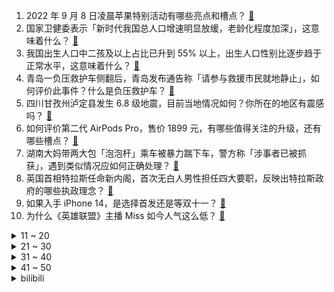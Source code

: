 1. 2022 年 9 月 8 日凌晨苹果特别活动有哪些亮点和槽点？ [:link:](https://www.zhihu.com/question/552344513)
2. 国家卫健委表示「新时代我国总人口增速明显放缓，老龄化程度加深」，这意味着什么？ [:link:](https://www.zhihu.com/question/552292908)
3. 我国出生人口中二孩及以上占比已升到 55% 以上，出生人口性别比逐步趋于正常水平，这意味着什么？ [:link:](https://www.zhihu.com/question/552294680)
4. 青岛一负压救护车侧翻后，青岛发布通告称「请参与救援市民就地静止」，如何评价此事件？什么是负压救护车？ [:link:](https://www.zhihu.com/question/552224209)
5. 四川甘孜州泸定县发生 6.8 级地震，目前当地情况如何？你所在的地区有震感吗？ [:link:](https://www.zhihu.com/question/551889682)
6. 如何评价第二代 AirPods Pro，售价 1899 元，有哪些值得关注的升级，还有哪些槽点？ [:link:](https://www.zhihu.com/question/552350088)
7. 湖南大妈带两大包「泡泡杆」乘车被暴力踹下车，警方称「涉事者已被抓获」，遇到类似情况应如何正确处理？ [:link:](https://www.zhihu.com/question/552262608)
8. 英国首相特拉斯任命新内阁，首次无白人男性担任四大要职，反映出特拉斯政府的哪些执政理念？ [:link:](https://www.zhihu.com/question/552194017)
9. 如果入手 iPhone 14，是选择首发还是等双十一？ [:link:](https://www.zhihu.com/question/549879624)
10. 为什么《英雄联盟》主播 Miss 如今人气这么低？ [:link:](https://www.zhihu.com/question/375005341)
<details>
<summary>11 ~ 20</summary>

11. 如何看待郑州市发布通知称「大干 30 天，确保烂尾楼全面复工」？ [:link:](https://www.zhihu.com/question/552289523)
12. iPhone 14 新增卫星 SOS 求救功能，如何评价这一功能？ [:link:](https://www.zhihu.com/question/552350688)
13. 22-23 赛季欧冠那不勒斯 4:1 利物浦，如何评价这场比赛？ [:link:](https://www.zhihu.com/question/552351889)
14. 如何评价2022年apple秋季发布会？ [:link:](https://www.zhihu.com/question/552052268)
15. 如何评价华为Mate 50系列手机发布会上发布搭载的昆仑玻璃？ [:link:](https://www.zhihu.com/question/552053294)
16. 如何看待 iG 冠军五人组除 Jackeylove 外，其余四人再未晋级世界赛？ [:link:](https://www.zhihu.com/question/552022238)
17. 边工作边考公，晚上下班累到动都不想动，请问大家都是怎么坚持的？ [:link:](https://www.zhihu.com/question/331496179)
18. 为什么跳水比赛都是头朝下入水？ [:link:](https://www.zhihu.com/question/20396488)
19. 很多 Leader 向我传授职业经验时都说过「bug 是改不完的」，这代表什么含义？ [:link:](https://www.zhihu.com/question/443388212)
20. 苏小落给 Jackeylove 开两年 800 万的价合理吗？ [:link:](https://www.zhihu.com/question/427660820)
</details>
<details>
<summary>21 ~ 30</summary>

21. 能问一下，你们减肥的理由吗？ [:link:](https://www.zhihu.com/question/552123814)
22. 有什么可以提升生活幸福感的家电好物？ [:link:](https://www.zhihu.com/question/512807950)
23. 172+ 的高个子女生是一种什么样的感觉？ [:link:](https://www.zhihu.com/question/359726006)
24. Apple Watch Ultra 售价 6299 元起，如何评价这一价格，值得入手吗？ [:link:](https://www.zhihu.com/question/552349943)
25. 32 岁总裁辞掉百万年薪返乡种辣椒，如何看待这一选择？ [:link:](https://www.zhihu.com/question/552126764)
26. 人们为什么那么喜欢听情歌？ [:link:](https://www.zhihu.com/question/292923756)
27. 三亚 00 后老板中秋「扣员工 50 %工资代尽孝」，此行为合法吗？如何评价这种「代尽孝」行为？ [:link:](https://www.zhihu.com/question/552283333)
28. 湖南涉外经济学院教师开「宝马车冲进人行道」已造成 2 人受伤，事故原因是什么？目前情况如何？ [:link:](https://www.zhihu.com/question/552278958)
29. 新疆石河子是个怎样的城市？ [:link:](https://www.zhihu.com/question/267191270)
30. 《隐入尘烟》票房破亿，将给影视创作带来哪些影响？ [:link:](https://www.zhihu.com/question/552184324)
</details>
<details>
<summary>31 ~ 40</summary>

31. 克里姆林宫发言人称西方若不取消制裁，俄方无法恢复供气，这可能带来哪些影响？事件后续或将如何发展？ [:link:](https://www.zhihu.com/question/552118083)
32. 如何看待华为 mate50 系列刚发售就卖光/无货？ [:link:](https://www.zhihu.com/question/552115492)
33. 青梅煮酒为什么要配青梅，并且要煮酒？ [:link:](https://www.zhihu.com/question/27187643)
34. 如何看待 2022年 9 月 8号凌晨 1 点 Apple 新品发布会？ [:link:](https://www.zhihu.com/question/549854443)
35. 为什么《简爱》中女主长相平平能获得罗切斯特的爱情，而《飘》中郝思嘉却靠外貌和个性赢得白瑞德的爱情？ [:link:](https://www.zhihu.com/question/489540677)
36. 如果每天在 LeetCode 上刷一道题，一年之后会有什么变化？ [:link:](https://www.zhihu.com/question/317046234)
37. 博士妈硕士爸，而我却考研失败了，该怎么办？ [:link:](https://www.zhihu.com/question/541921902)
38. 数字孪生技术有没有真正的实用价值？ [:link:](https://www.zhihu.com/question/429883633)
39. 网曝 58 同城惊现「招聘卖淫」信息，涉事公司称「被盗号已报警」，各大求职平台的审核监管机制是怎样的？ [:link:](https://www.zhihu.com/question/552179576)
40. 《雷神 4：爱与雷霆》拍得怎么样？好看吗？ [:link:](https://www.zhihu.com/question/542172602)
</details>
<details>
<summary>41 ~ 50</summary>

41. 招聘要求「熟练使用Excel」指的是什么水平？ [:link:](https://www.zhihu.com/question/552009669)
42. 有哪些令人惊艳的诗句？ [:link:](https://www.zhihu.com/question/548252468)
43. 有哪些乍一看以为是电影，其实是广告的作品？ [:link:](https://www.zhihu.com/question/551370986)
44. 看计算机方面的书上的代码是应该抄一遍还是背一遍，如何权衡时间呢？ [:link:](https://www.zhihu.com/question/552011374)
45. 学生党在初秋怎么穿能给人眼前一亮的感觉？ [:link:](https://www.zhihu.com/question/340281116)
46. 拔刀术在实战中有意义吗？ [:link:](https://www.zhihu.com/question/551481470)
47. 盲人申请三年才领到的导盲犬被人「顺走」，基地称已报警，导盲犬领养流程是怎样的？盲人还会遇到哪些阻碍？ [:link:](https://www.zhihu.com/question/552047643)
48. 美国新版太空政策文件发布，中方回应「充分暴露其扩军备战、称霸外空的野心」，哪些信息值得关注？ [:link:](https://www.zhihu.com/question/552296098)
49. 买了顶楼，跃层，复式的人，现在怎么样了? [:link:](https://www.zhihu.com/question/356667767)
50. 有没有什么车是大家都喜欢但你自己挺讨厌的？ [:link:](https://www.zhihu.com/question/538271377)
</details><details>
<summary>bilibili</summary>

1. 格斗运动员最怕什么不是强大的对手而是赛前不让喝水，林荷琴vs平田树赛前36小时备战记录。 [:link:](//www.bilibili.com/video/BV1pa41137zp)
2. 科目三:王牌空战 [:link:](//www.bilibili.com/video/BV1SU4y1z7aC)
3. 压力大，容易emo，做什么事都没有兴趣，强烈建议看看这部电影 [:link:](//www.bilibili.com/video/BV1Fg411S7xG)
4. 帅小伙花三天时间，终于把这个超级大麻球做出来了！ [:link:](//www.bilibili.com/video/BV1jP4y1Z7eo)
5. 《奇怪的小店》 [:link:](//www.bilibili.com/video/BV13K411f7dB)
6. 最牛钉子户是怎么算钱的 [:link:](//www.bilibili.com/video/BV1td4y1X7we)
7. 花一年时间才找到的巨大玫瑰龙，掰开脑壳的瞬间，我惊呆了 [:link:](//www.bilibili.com/video/BV1sa411373Q)
8. 大！脑 ！充！ 血！ [:link:](//www.bilibili.com/video/BV1de411g7U6)
9. 千年传承老玩意，中华智慧代代传 [:link:](//www.bilibili.com/video/BV1hG4y167Xb)
10. 《 老 子 不 给 》日语整活版！ [:link:](//www.bilibili.com/video/BV1pe41137wE)
<details>
<summary>11 ~ 20</summary>

11. 狗狗太爱干净有时候真的很麻烦 [:link:](//www.bilibili.com/video/BV1fD4y1B7qz)
12. 听说《荔枝烤鸡》很美味，到底是纯属娱乐还是确有此事？ [:link:](//www.bilibili.com/video/BV1pP411V7x6)
13. 记好啦，我叫碧瑶！～ [:link:](//www.bilibili.com/video/BV1mP4y1f7oB)
14. 我宣布贵阳烙锅可以完胜韩国烤肉！飞儿都把这家店菜单背下来了【怎么这么值ep49-857烙锅】 [:link:](//www.bilibili.com/video/BV1Ye4y1o7pr)
15. 真…弹力人？【不落地舞】 [:link:](//www.bilibili.com/video/BV1wa411G7Wj)
16. 【原神整活】提纳里：你草元素是这么反应的？（有反应了） [:link:](//www.bilibili.com/video/BV12U4y1B7rR)
17. PDD看2000-2009华语金曲榜 前50要跪着看！恐怖如斯！ [:link:](//www.bilibili.com/video/BV13D4y1q77X)
18. 自由潜让我实现了“捡手机自由”😂 [:link:](//www.bilibili.com/video/BV1La41137b2)
19. 原谅房东 [:link:](//www.bilibili.com/video/BV1ua41137YR)
20. 谢谢你 明明可以直接让我买 却还要演一场苦情戏给我看……. [:link:](//www.bilibili.com/video/BV1xV4y1p7G4)
</details>
<details>
<summary>21 ~ 30</summary>

21. 《 变 态 的 大 兔 兔 增 加 了 》 [:link:](//www.bilibili.com/video/BV19g411S7DP)
22. 你遇到过这种局吗？ [:link:](//www.bilibili.com/video/BV1Ue4y1d7sa)
23. 祖 传 手 艺 [:link:](//www.bilibili.com/video/BV1BG4y1B7Jt)
24. 第一次打扮成男友最喜欢的样子！结果居然... [:link:](//www.bilibili.com/video/BV18e41137pk)
25. 中国土狗 个个都是身怀绝技 [:link:](//www.bilibili.com/video/BV1FB4y137cM)
26. 【原神动画】荧：这玩意比弓箭好用多了 [:link:](//www.bilibili.com/video/BV1fG4y167VZ)
27. 杰伦和坤坤听完都会沉默的《摸鸡头》 [:link:](//www.bilibili.com/video/BV1he4y1Y7aC)
28. “这群人 就是爽文都不敢这么编！” [:link:](//www.bilibili.com/video/BV1ZG4y1B77E)
29. 【瑞克与莫蒂】第六季第一集终于播出，主角莫蒂的原装瑞克揭晓！#207 [:link:](//www.bilibili.com/video/BV1wU4y167Pt)
30. 信息闭塞很可怕！这些都是学霸不愿意公布的学习资源！ [:link:](//www.bilibili.com/video/BV1Yd4y1R7YN)
</details>
<details>
<summary>31 ~ 40</summary>

31. 老师教给我的不只是知识，还有爱~ [:link:](//www.bilibili.com/video/BV15U4y1z7GT)
32. 【医案寻踪】无糖饮料越喝越胖？全网唯一一个敢说实话的人... [:link:](//www.bilibili.com/video/BV1TV4y1p7GK)
33. 连环反整蛊！故意让女友在豪宅打碎价值5万的古董？再在她面前穿黑丝！ [:link:](//www.bilibili.com/video/BV1cU4y167s8)
34. 没有不上镜的人，只有不会引导的摄影师 [:link:](//www.bilibili.com/video/BV1de411g71e)
35. 来华30年，我终于拿到了中国绿卡！ [:link:](//www.bilibili.com/video/BV1f14y1W7BU)
36. 天津路边小馆 厨子探店¥206 [:link:](//www.bilibili.com/video/BV1cg411S7os)
37. 【骆歆】现 场 直 击 呼 吸 哥 ！ [:link:](//www.bilibili.com/video/BV1QP4y1o7rK)
38. 好累，被四个男生喜欢。 [:link:](//www.bilibili.com/video/BV1Bd4y1g71t)
39. “服役期满，现已退役，请批准回家”“批准！” [:link:](//www.bilibili.com/video/BV1RU4y1B7yq)
40. 我的致郁系男友！ [:link:](//www.bilibili.com/video/BV1jP4y1Z781)
</details>
<details>
<summary>41 ~ 50</summary>

41. 【许嵩x方文山】神仙组合！“嵩山”联手创作新歌《纸上雪》 [:link:](//www.bilibili.com/video/BV16d4y1G7tY)
42. 科目三：作毙 [:link:](//www.bilibili.com/video/BV1PG4y1r7JX)
43. 海南岛：你礼貌吗？ [:link:](//www.bilibili.com/video/BV18B4y1g7xB)
44. 在北京要饭都比别的地方多，学本事还是在大城市 [:link:](//www.bilibili.com/video/BV19Y4y1T7xn)
45. 我自己剪的时候都没绷住 [:link:](//www.bilibili.com/video/BV1f14y1W7Ux)
46. 爱岗敬业石墩子，能量守恒诚不欺我！ [:link:](//www.bilibili.com/video/BV1ga41137PK)
47. “嘎版”《战狼》好看吗？《中华兵王》吐槽 [:link:](//www.bilibili.com/video/BV1cD4y1q72D)
48. 靠谱盘点144：最大串子！Uzi激情解说RNG冒泡赛，呼吸哥：终于不用卖票了！ [:link:](//www.bilibili.com/video/BV1xK411f7rh)
49. 老年大学手机课2 [:link:](//www.bilibili.com/video/BV1TD4y1z7Jq)
50. 刑啊，给我唱小城夏天是吧？ [:link:](//www.bilibili.com/video/BV19t4y1j7Y2)
</details>
<details>
<summary>51 ~ 60</summary>

51. B站首发！实拍立体机动装置正式起飞！那些被我们放弃的梦，总有一天会再次点亮！ [:link:](//www.bilibili.com/video/BV1Nt4y177Lj)
52. 老师：我也要拿人头！！ [:link:](//www.bilibili.com/video/BV1Fe4y1o7Ex)
53. 纠错指南 [:link:](//www.bilibili.com/video/BV1ZK411Z7DY)
54. 【巧克力大街400杀】摆完挂机 简单好抄 [:link:](//www.bilibili.com/video/BV1ud4y1V7c4)
55. 三代毒品同框，会是什么样的命运？ [:link:](//www.bilibili.com/video/BV17U4y1z7nc)
56. 挑战极限的吹糖表演 [:link:](//www.bilibili.com/video/BV1mg411U76b)
57. 当老公破产负债80万，女人决定离家出走 [:link:](//www.bilibili.com/video/BV1ve4y1Y7LL)
58. 男朋友被管太严了会有什么反应呢 [:link:](//www.bilibili.com/video/BV1Rd4y1G7RS)
59. 「科技美学开箱」首发！华为Mate 50 Pro开箱体验 6799元起售、更有Mate 50 RS保时捷设计版12999元 [:link:](//www.bilibili.com/video/BV1xe41137Tj)
60. 下面有请主持人和自己连线！ [:link:](//www.bilibili.com/video/BV1nG411V7eG)
</details>
<details>
<summary>61 ~ 70</summary>

61. 《因为一个皮肤 精通一个英雄》 [:link:](//www.bilibili.com/video/BV1vB4y1g7M3)
62. 阴阳两合，天地色变！ [:link:](//www.bilibili.com/video/BV1TG411V7K9)
63. 这片中国最早的商业禁伐区，现在成了“植物天堂”该有的样子 [:link:](//www.bilibili.com/video/BV15t4y177JG)
64. 家里突然来了只小猫 没想到... [:link:](//www.bilibili.com/video/BV1NB4y137e1)
65. 科目三之：壮痔陵云 [:link:](//www.bilibili.com/video/BV1DW4y1q7LR)
66. 【折纸】12年前的我vs现在的我 [:link:](//www.bilibili.com/video/BV1yP411V7az)
67. 【英雄联盟】陈奕迅《孤勇者》全球首唱SHOW [:link:](//www.bilibili.com/video/BV1qd4y1G7zJ)
68. 圆梦童年！挑战1W元通关美食大战老鼠！#2 [:link:](//www.bilibili.com/video/BV1WK411f7YQ)
69. 羊 肉 天 花 板 [:link:](//www.bilibili.com/video/BV1tV4y1p7ux)
70. 我妹真的很执着 [:link:](//www.bilibili.com/video/BV1Ge411u74m)
</details>
<details>
<summary>71 ~ 80</summary>

71. 骑行川藏中线，铁皮房自我隔离第二天，中午突发地震目前平安无事 [:link:](//www.bilibili.com/video/BV1DP41137VC)
72. 深夜街上最亮的星，温州馄饨车！老板：这车30岁了！ [:link:](//www.bilibili.com/video/BV1ct4y1E7ts)
73. 【基德】中秋特辑：地球和月亮竟然是双胞胎？！解开月球诞生之谜 [:link:](//www.bilibili.com/video/BV1GP4y1Z7S7)
74. 建议改为《神 鲲 劈 观》 [:link:](//www.bilibili.com/video/BV1qd4y1G7qr)
75. 【泽元电台】设计师暴力平衡版本，是不是完全站在了玩家对立面？ [:link:](//www.bilibili.com/video/BV1DD4y1B7P2)
76. 这已经是我最小的斧头了！ [:link:](//www.bilibili.com/video/BV1JB4y137rt)
77. 高智商的人思路有多么的清晰 [:link:](//www.bilibili.com/video/BV1wd4y1V7ug)
78. 妖怪要有我这速度，也不至于吃不上唐僧肉了 [:link:](//www.bilibili.com/video/BV1fe4y1d79d)
79. 21年前上映！应该是中国最好的抗日电影，以后很难拍出来了！《紫日》 [:link:](//www.bilibili.com/video/BV1ze4y1Y7ti)
80. 米 勒 饭 堂 [:link:](//www.bilibili.com/video/BV1gG411V7KK)
</details>
<details>
<summary>81 ~ 90</summary>

81. 如果小时候的鸡哥看到现在的自己 [:link:](//www.bilibili.com/video/BV1FB4y137nw)
82. 还记得当年被法官认出是初中同学的嫌犯吗？他的人生从此被改变！ [:link:](//www.bilibili.com/video/BV1Vd4y1X7FA)
83. 用超轻黏土做一个猪猪塔 [:link:](//www.bilibili.com/video/BV1Je4y1h7Gu)
84. 30秒看不完鬼灭之刃 [:link:](//www.bilibili.com/video/BV1oD4y1B7Wy)
85. 历史给人类最大的教训，就是人类…… [:link:](//www.bilibili.com/video/BV1vB4y1g7xg)
86. 又又又地震了！我的猫又找不到了！！【突然更新的日常】 [:link:](//www.bilibili.com/video/BV1Me4y1a7TY)
87. 【原神】氪金游戏？开放世界？一个零氪玩家的游戏分享 [:link:](//www.bilibili.com/video/BV1Vd4y1V74q)
88. 【苍兰诀番外】我磕的cp已经二胎了 [:link:](//www.bilibili.com/video/BV1mG411G7ow)
89. 刷新年度国产综艺最高分！《快乐再出发》爆笑解说4.0 [:link:](//www.bilibili.com/video/BV1RG41157LN)
90. 【罗翔】恋物癖“犯病”能脱罪？内衣贼到底是犯罪还是犯病？ [:link:](//www.bilibili.com/video/BV1Wd4y1R7rt)
</details>
<details>
<summary>91 ~ 100</summary>

91. 岳岳暖心回应粉丝问题，拒绝直播间收礼物.mp4 [:link:](//www.bilibili.com/video/BV1Na41137vz)
92. 【原神】日本coser巧可Chocolat入驻B站！ [:link:](//www.bilibili.com/video/BV1Kt4y177Zb)
93. 今儿继续探索美国人去麦当劳都吃什么！难道这就是传说中的“麦乐鸡王”？！ [:link:](//www.bilibili.com/video/BV1wK411f7PS)
94. 我们家人做擅长的就是采蘑菇了。 [:link:](//www.bilibili.com/video/BV1Ae41137LU)
95. 学生时代最全攻略书！B站最牛的学习资源都在这儿！学习方法/中学/大学/研究生/考证/留学/成长/求职 | 开学解惑图鉴 [:link:](//www.bilibili.com/video/BV1rY4y1T7Lk)
96. 这就是换了7个主人的狗，恶犬还得恶犬治，来放黑豹 [:link:](//www.bilibili.com/video/BV13e4y1o78q)
97. 「小泽」华为Mate50 Pro抢先开箱：银色真机长这样！ [:link:](//www.bilibili.com/video/BV1zd4y1X7Pc)
98. 希望这样的好人可以有好报，一生平安！ [:link:](//www.bilibili.com/video/BV1mP41137Si)
99. [实景+3D]hanser邀你来厦门 [:link:](//www.bilibili.com/video/BV1iU4y1z7T5)
100. 苏烈：小飞棍来喽！ [:link:](//www.bilibili.com/video/BV1EP4y1Z7F2)
</details></details>